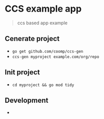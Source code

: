 # CCS example app

> ccs based app example

## Cenerate project

+ `go get github.com/coomp/ccs-gen`
+ `ccs-gen myproject example.com/org/repo`

## Init project

+ `cd myproject && go mod tidy`

## Development

+ 